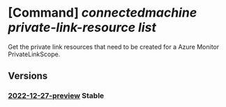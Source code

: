 # [Command] _connectedmachine private-link-resource list_

Get the private link resources that need to be created for a Azure Monitor PrivateLinkScope.

## Versions

### [2022-12-27-preview](/Resources/mgmt-plane/L3N1YnNjcmlwdGlvbnMve30vcmVzb3VyY2Vncm91cHMve30vcHJvdmlkZXJzL21pY3Jvc29mdC5oeWJyaWRjb21wdXRlL3ByaXZhdGVsaW5rc2NvcGVzL3t9L3ByaXZhdGVsaW5rcmVzb3VyY2Vz/2022-12-27-preview.xml) **Stable**

<!-- mgmt-plane /subscriptions/{}/resourcegroups/{}/providers/microsoft.hybridcompute/privatelinkscopes/{}/privatelinkresources 2022-12-27-preview -->
